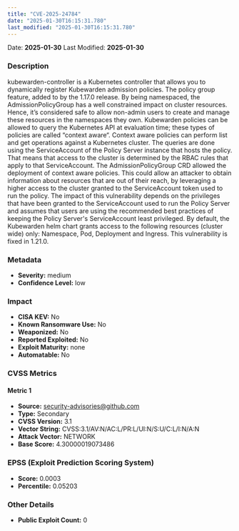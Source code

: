 ```yaml
---
title: "CVE-2025-24784"
date: "2025-01-30T16:15:31.780"
last_modified: "2025-01-30T16:15:31.780"
---
```




Date: **2025-01-30** Last Modified: **2025-01-30**

### Description  
kubewarden-controller is a Kubernetes controller that allows you to dynamically register Kubewarden admission policies. The policy group feature, added to by the 1.17.0 release. By being namespaced, the AdmissionPolicyGroup has a well constrained impact on cluster resources. Hence, it’s considered safe to allow non-admin users to create and manage these resources in the namespaces they own. Kubewarden policies can be allowed to query the Kubernetes API at evaluation time; these types of policies are called “context aware“. Context aware policies can perform list and get operations against a Kubernetes cluster. The queries are done using the ServiceAccount of the Policy Server instance that hosts the policy. That means that access to the cluster is determined by the RBAC rules that apply to that ServiceAccount. The AdmissionPolicyGroup CRD allowed the deployment of context aware policies. This could allow an attacker to obtain information about resources that are out of their reach, by leveraging a higher access to the cluster granted to the ServiceAccount token used to run the policy. The impact of this vulnerability depends on the privileges that have been granted to the ServiceAccount used to run the Policy Server and assumes that users are using the recommended best practices of keeping the Policy Server's ServiceAccount least privileged. By default, the Kubewarden helm chart grants access to the following resources (cluster wide) only: Namespace, Pod, Deployment and Ingress. This vulnerability is fixed in 1.21.0.

### Metadata  
- **Severity:** medium
- **Confidence Level:** low

### Impact  
- **CISA KEV:** No
- **Known Ransomware Use:** No
- **Weaponized:** No
- **Reported Exploited:** No
- **Exploit Maturity:** none
- **Automatable:** No

### CVSS Metrics  

#### Metric 1
- **Source:** security-advisories@github.com
- **Type:** Secondary
- **CVSS Version:** 3.1
- **Vector String:** CVSS:3.1/AV:N/AC:L/PR:L/UI:N/S:U/C:L/I:N/A:N
- **Attack Vector:** NETWORK
- **Base Score:** 4.30000019073486


### EPSS (Exploit Prediction Scoring System)  
- **Score:** 0.0003
- **Percentile:** 0.05203

### Other Details  
- **Public Exploit Count:** 0
